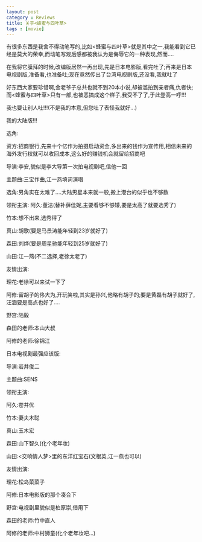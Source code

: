 ```yaml
---
layout: post
category : Reviews
title: 关于<蜂蜜与四叶草>
tags : [movie]
---
```



有很多东西是我舍不得动笔写的,比如<蜂蜜与四叶草>就是其中之一,我能看到它已经是莫大的荣幸,而动笔写观后感都被我认为是侮辱它的一种表现,然而....
 
在我将它膜拜的时候,改编版居然一再出现,先是日本电影版,看完吐了;再来是日本电视剧版,准备看,也准备吐;现在竟然传出了台湾电视剧版,还没看,我就吐了
 
好东西大家要珍惜啊,金老爷子总共也就不到20本小说,却被滥拍到亲者痛,仇者快;而<蜂蜜与四叶草>只有一部,也被恶搞成这个样子,我受不了了,于此登高一呼!!!
 
 
我也要让别人吐!!!(不是我的本意,但您吐了表怪我就好...)
 
 
我的大陆版!!!
 
选角:
 
资方:招商银行,先来十个亿作为拍摄启动资金,多出来的钱作为宣传用,相信未来的海外发行权就可以收回成本,这么好的赚钱机会就留给招商吧
 
导演:李安,貌似是李大导第一次拍电视剧吧,信他一回
 
主题曲:三宝作曲,江一燕填词演唱
 
选角:男角实在太难了....大陆男星本来就一般,搬上港台的似乎也不够数
 
领衔主演:
阿久:董洁(替补薛佳妮,主要看够不够矮,要是太高了就要选秀了)

竹本:想不出来,选秀得了

真山:胡歌(要是马景涛能年轻到23岁就好了)

森田:刘烨(要是周星驰能年轻到25岁就好了)

山田:江一燕(不二选择,老徐太老了)
 
友情出演:

理花:老徐可以来试一下了

阿修:留胡子的佟大为,开玩笑啦,其实是孙兴,他略有胡子的;要是黄磊有胡子就好了,汪涵要是高点也好了....

野宫:陆毅

森田的老师:本山大叔

阿修的老师:徐锦江
 
 
日本电视剧最强应该版:
 
导演:岩井俊二
 
主题曲:SENS
 
领衔主演:

阿久:苍井优

竹本:妻夫木聪

真山:玉木宏

森田:山下智久(化个老年妆)

山田:<交响情人梦>里的东洋红宝石(文根英,江一燕也可以)
 
友情出演:

理花:松岛菜菜子

阿修:日本电影版的那个凑合下

野宫:电视剧里貌似是柏原崇,借用下

森田的老师:竹中直人

阿修的老师:中村狮童(化个老年妆吧...)